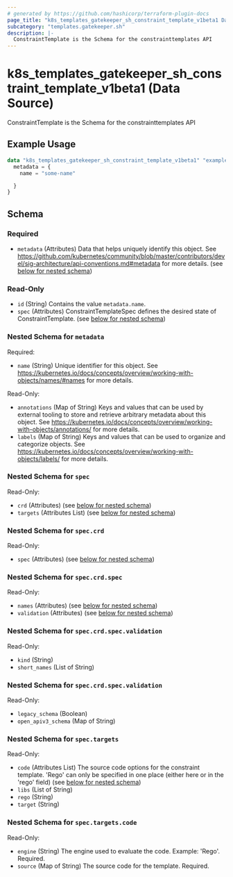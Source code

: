 ```yaml
---
# generated by https://github.com/hashicorp/terraform-plugin-docs
page_title: "k8s_templates_gatekeeper_sh_constraint_template_v1beta1 Data Source - terraform-provider-k8s"
subcategory: "templates.gatekeeper.sh"
description: |-
  ConstraintTemplate is the Schema for the constrainttemplates API
---
```


# k8s_templates_gatekeeper_sh_constraint_template_v1beta1 (Data Source)

ConstraintTemplate is the Schema for the constrainttemplates API

## Example Usage

```terraform
data "k8s_templates_gatekeeper_sh_constraint_template_v1beta1" "example" {
  metadata = {
    name = "some-name"

  }
}
```

<!-- schema generated by tfplugindocs -->
## Schema

### Required

- `metadata` (Attributes) Data that helps uniquely identify this object. See https://github.com/kubernetes/community/blob/master/contributors/devel/sig-architecture/api-conventions.md#metadata for more details. (see [below for nested schema](#nestedatt--metadata))

### Read-Only

- `id` (String) Contains the value `metadata.name`.
- `spec` (Attributes) ConstraintTemplateSpec defines the desired state of ConstraintTemplate. (see [below for nested schema](#nestedatt--spec))

<a id="nestedatt--metadata"></a>
### Nested Schema for `metadata`

Required:

- `name` (String) Unique identifier for this object. See https://kubernetes.io/docs/concepts/overview/working-with-objects/names/#names for more details.

Read-Only:

- `annotations` (Map of String) Keys and values that can be used by external tooling to store and retrieve arbitrary metadata about this object. See https://kubernetes.io/docs/concepts/overview/working-with-objects/annotations/ for more details.
- `labels` (Map of String) Keys and values that can be used to organize and categorize objects. See https://kubernetes.io/docs/concepts/overview/working-with-objects/labels/ for more details.


<a id="nestedatt--spec"></a>
### Nested Schema for `spec`

Read-Only:

- `crd` (Attributes) (see [below for nested schema](#nestedatt--spec--crd))
- `targets` (Attributes List) (see [below for nested schema](#nestedatt--spec--targets))

<a id="nestedatt--spec--crd"></a>
### Nested Schema for `spec.crd`

Read-Only:

- `spec` (Attributes) (see [below for nested schema](#nestedatt--spec--crd--spec))

<a id="nestedatt--spec--crd--spec"></a>
### Nested Schema for `spec.crd.spec`

Read-Only:

- `names` (Attributes) (see [below for nested schema](#nestedatt--spec--crd--spec--names))
- `validation` (Attributes) (see [below for nested schema](#nestedatt--spec--crd--spec--validation))

<a id="nestedatt--spec--crd--spec--names"></a>
### Nested Schema for `spec.crd.spec.validation`

Read-Only:

- `kind` (String)
- `short_names` (List of String)


<a id="nestedatt--spec--crd--spec--validation"></a>
### Nested Schema for `spec.crd.spec.validation`

Read-Only:

- `legacy_schema` (Boolean)
- `open_apiv3_schema` (Map of String)




<a id="nestedatt--spec--targets"></a>
### Nested Schema for `spec.targets`

Read-Only:

- `code` (Attributes List) The source code options for the constraint template. 'Rego' can only be specified in one place (either here or in the 'rego' field) (see [below for nested schema](#nestedatt--spec--targets--code))
- `libs` (List of String)
- `rego` (String)
- `target` (String)

<a id="nestedatt--spec--targets--code"></a>
### Nested Schema for `spec.targets.code`

Read-Only:

- `engine` (String) The engine used to evaluate the code. Example: 'Rego'. Required.
- `source` (Map of String) The source code for the template. Required.
